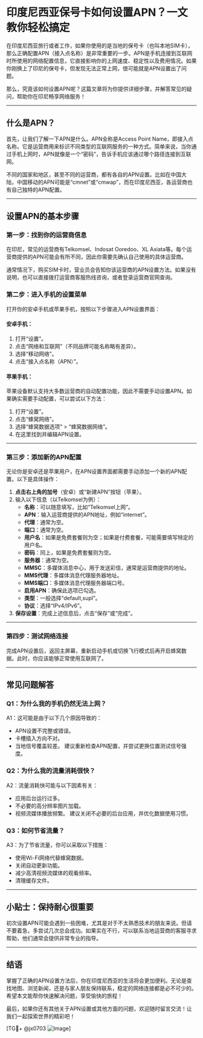 # 印度尼西亚保号卡如何设置APN？一文教你轻松搞定

在印度尼西亚旅行或者工作，如果你使用的是当地的保号卡（也叫本地SIM卡），那么正确配置APN（接入点名称）是非常重要的一步。APN是手机连接到互联网时所使用的网络配置信息，它直接影响你的上网速度、稳定性以及费用情况。如果你刚换上了印尼的保号卡，但发现无法正常上网，很可能就是APN设置出了问题。

那么，究竟该如何设置APN呢？这篇文章将为你提供详细步骤，并解答常见的疑问，帮助你在印尼畅享网络服务！

---

## 什么是APN？

首先，让我们了解一下APN是什么。APN全称是Access Point Name，即接入点名称。它是运营商用来标识不同类型的互联网服务的一种方式。简单来说，当你通过手机上网时，APN就像是一个“密码”，告诉手机应该通过哪个路径连接到互联网。

不同的国家和地区，甚至不同的运营商，都有各自的APN设置。比如在中国大陆，中国移动的APN可能是“cmnet”或“cmwap”，而在印度尼西亚，各运营商也有自己独特的APN配置。

---

## 设置APN的基本步骤

### 第一步：找到你的运营商信息

在印尼，常见的运营商有Telkomsel、Indosat Ooredoo、XL Axiata等。每个运营商提供的APN可能会有所不同，因此你需要先确认自己使用的具体运营商。

通常情况下，购买SIM卡时，营业员会告知你该运营商的APN设置方法。如果没有说明，也可以直接拨打运营商客服热线咨询，或者登录运营商官网查询。

### 第二步：进入手机的设置菜单

打开你的安卓手机或苹果手机，按照以下步骤进入APN设置界面：

#### 安卓手机：
1. 打开“设置”。
2. 点击“网络和互联网”（不同品牌可能名称略有差异）。
3. 选择“移动网络”。
4. 点击“接入点名称（APN）”。

#### 苹果手机：
苹果设备默认支持大多数运营商的自动配置功能，因此不需要手动设置APN。如果确实需要手动配置，可以尝试以下方法：
1. 打开“设置”。
2. 点击“蜂窝网络”。
3. 选择“蜂窝数据选项” > “蜂窝数据网络”。
4. 在这里找到并编辑APN设置。

---

### 第三步：添加新的APN配置

无论你是安卓还是苹果用户，在APN设置界面都需要手动添加一个新的APN配置。以下是具体操作：

1. **点击右上角的加号**（安卓）或“新建APN”按钮（苹果）。
2. 输入以下信息（以Telkomsel为例）：
   - **名称**：可以随意填写，比如“Telkomsel上网”。
   - **APN**：输入运营商提供的APN地址，例如“internet”。
   - **代理**：通常为空。
   - **端口**：通常为空。
   - **用户名**：如果是免费套餐则为空；如果是付费套餐，可能需要填写特定的用户名。
   - **密码**：同上，如果是免费套餐则为空。
   - **服务器**：通常为空。
   - **MMSC**：多媒体消息中心，用于发送彩信，通常是运营商提供的地址。
   - **MMS代理**：多媒体消息代理服务器地址。
   - **MMS端口**：多媒体消息代理服务器端口号。
   - **启用APN**：确保此选项已勾选。
   - **类型**：一般选择“default,supl”。
   - **协议**：选择“IPv4/IPv6”。
3. **保存设置**：完成上述信息后，点击“保存”或“完成”。

---

### 第四步：测试网络连接

完成APN设置后，返回主屏幕，重新启动手机或切换飞行模式后再开启蜂窝数据。此时，你应该能够正常使用互联网了。

---

## 常见问题解答

### Q1：为什么我的手机仍然无法上网？
A1：这可能是由于以下几个原因导致的：
- APN设置不完整或错误。
- 卡槽插入方向不对。
- 当地信号覆盖较差。
建议重新检查APN配置，并尝试更换位置测试信号强度。

### Q2：为什么我的流量消耗很快？
A2：流量消耗快可能与以下因素有关：
- 应用后台运行过多。
- 不必要的高分辨率图片加载。
- 视频流媒体播放频繁。
建议关闭不必要的后台应用，并优化数据使用习惯。

### Q3：如何节省流量？
A3：为了节省流量，你可以采取以下措施：
- 使用Wi-Fi网络代替蜂窝数据。
- 关闭自动更新功能。
- 减少高清视频流媒体的观看频率。
- 清理缓存文件。

---

## 小贴士：保持耐心很重要

初次设置APN可能会遇到一些困难，尤其是对于不太熟悉技术的朋友来说。但请不要着急，多尝试几次总会成功。如果实在不行，可以联系当地运营商的客服寻求帮助，他们通常会提供非常专业的指导。

---

## 结语

掌握了正确的APN设置方法后，你在印度尼西亚的生活将会更加便利。无论是查找地图、浏览新闻，还是与家人朋友保持联系，稳定的网络连接都是必不可少的。希望本文能帮你快速解决问题，享受愉快的旅程！

最后，如果你还有其他关于APN设置或其他方面的问题，欢迎随时留言交流！让我们一起探索世界的精彩吧！

[TG💪+ @jx0703 ![Image](https://github.com/user-attachments/assets/dbca1d08-cadb-493c-b0ec-ad6f7a83f270)]